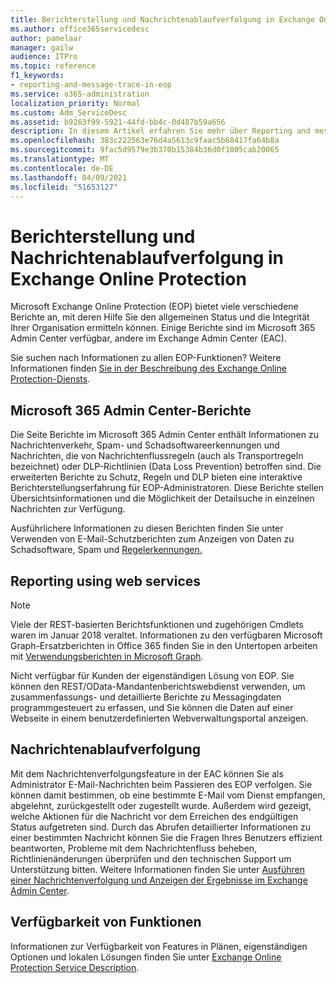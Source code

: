 ```yaml
---
title: Berichterstellung und Nachrichtenablaufverfolgung in Exchange Online Protection
ms.author: office365servicedesc
author: pamelaar
manager: gailw
audience: ITPro
ms.topic: reference
f1_keywords:
- reporting-and-message-trace-in-eop
ms.service: o365-administration
localization_priority: Normal
ms.custom: Adm_ServiceDesc
ms.assetid: b9263f99-5921-44fd-bb4c-0d487b59a656
description: In diesem Artikel erfahren Sie mehr über Reporting and message trace in Microsoft Exchange Online Protection (EOP).
ms.openlocfilehash: 383c222563e76d4a5613c9faac5b68417fa64b8a
ms.sourcegitcommit: 9fac5d9579e3b370b15384b36d0f1805cab20065
ms.translationtype: MT
ms.contentlocale: de-DE
ms.lasthandoff: 04/09/2021
ms.locfileid: "51653127"
---
```

# <a name="reporting-and-message-trace-in-exchange-online-protection"></a>Berichterstellung und Nachrichtenablaufverfolgung in Exchange Online Protection

Microsoft Exchange Online Protection (EOP) bietet viele verschiedene Berichte an, mit deren Hilfe Sie den allgemeinen Status und die Integrität Ihrer Organisation ermitteln können. Einige Berichte sind im Microsoft 365 Admin Center verfügbar, andere im Exchange Admin Center (EAC).

Sie suchen nach Informationen zu allen EOP-Funktionen? Weitere Informationen finden [Sie in der Beschreibung des Exchange Online Protection-Diensts](exchange-online-protection-service-description.md).

## <a name="microsoft-365-admin-center-reports"></a>Microsoft 365 Admin Center-Berichte

Die Seite Berichte im Microsoft 365 Admin Center enthält Informationen zu Nachrichtenverkehr, Spam- und Schadsoftwareerkennungen und Nachrichten, die von Nachrichtenflussregeln (auch als Transportregeln bezeichnet) oder DLP-Richtlinien (Data Loss Prevention) betroffen sind. Die erweiterten Berichte zu Schutz, Regeln und DLP bieten eine interaktive Berichterstellungserfahrung für EOP-Administratoren. Diese Berichte stellen Übersichtsinformationen und die Möglichkeit der Detailsuche in einzelnen Nachrichten zur Verfügung.

Ausführlichere Informationen zu diesen Berichten finden Sie unter Verwenden von E-Mail-Schutzberichten zum Anzeigen von Daten zu Schadsoftware, Spam und [Regelerkennungen.](/exchange/monitoring/use-mail-protection-reports)

## <a name="reporting-using-web-services"></a>Reporting using web services

> [!NOTE]
> Viele der REST-basierten Berichtsfunktionen und zugehörigen Cmdlets waren im Januar 2018 veraltet. Informationen zu den verfügbaren Microsoft Graph-Ersatzberichten in Office 365 finden Sie in den Untertopen arbeiten mit [Verwendungsberichten in Microsoft Graph](/graph/api/resources/report).

Nicht verfügbar für Kunden der eigenständigen Lösung von EOP. Sie können den REST/OData-Mandantenberichtswebdienst verwenden, um zusammenfassungs- und detaillierte Berichte zu Messagingdaten programmgesteuert zu erfassen, und Sie können die Daten auf einer Webseite in einem benutzerdefinierten Webverwaltungsportal anzeigen.

## <a name="message-trace"></a>Nachrichtenablaufverfolgung

Mit dem Nachrichtenverfolgungsfeature in der EAC können Sie als Administrator E-Mail-Nachrichten beim Passieren des EOP verfolgen. Sie können damit bestimmen, ob eine bestimmte E-Mail vom Dienst empfangen, abgelehnt, zurückgestellt oder zugestellt wurde. Außerdem wird gezeigt, welche Aktionen für die Nachricht vor dem Erreichen des endgültigen Status aufgetreten sind. Durch das Abrufen detaillierter Informationen zu einer bestimmten Nachricht können Sie die Fragen Ihres Benutzers effizient beantworten, Probleme mit dem Nachrichtenfluss beheben, Richtlinienänderungen überprüfen und den technischen Support um Unterstützung bitten. Weitere Informationen finden Sie unter [Ausführen einer Nachrichtenverfolgung und Anzeigen der Ergebnisse im Exchange Admin Center](/exchange/monitoring/trace-an-email-message/run-a-message-trace-and-view-results).

## <a name="feature-availability"></a>Verfügbarkeit von Funktionen

Informationen zur Verfügbarkeit von Features in Plänen, eigenständigen Optionen und lokalen Lösungen finden Sie unter [Exchange Online Protection Service Description](exchange-online-protection-service-description.md).